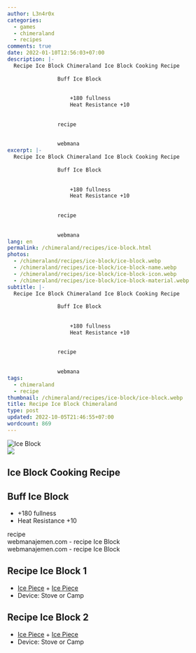 ```yaml
---
author: L3n4r0x
categories:
  - games
  - chimeraland
  - recipes
comments: true
date: 2022-01-10T12:56:03+07:00
description: |-
  Recipe Ice Block Chimeraland Ice Block Cooking Recipe
                
                Buff Ice Block
                
                  
                    +180 fullness
                    Heat Resistance +10
                  
                
                recipe
              
              
                webmana
excerpt: |-
  Recipe Ice Block Chimeraland Ice Block Cooking Recipe
                
                Buff Ice Block
                
                  
                    +180 fullness
                    Heat Resistance +10
                  
                
                recipe
              
              
                webmana
lang: en
permalink: /chimeraland/recipes/ice-block.html
photos:
  - /chimeraland/recipes/ice-block/ice-block.webp
  - /chimeraland/recipes/ice-block/ice-block-name.webp
  - /chimeraland/recipes/ice-block/ice-block-icon.webp
  - /chimeraland/recipes/ice-block/ice-block-material.webp
subtitle: |-
  Recipe Ice Block Chimeraland Ice Block Cooking Recipe
                
                Buff Ice Block
                
                  
                    +180 fullness
                    Heat Resistance +10
                  
                
                recipe
              
              
                webmana
tags:
  - chimeraland
  - recipe
thumbnail: /chimeraland/recipes/ice-block/ice-block.webp
title: Recipe Ice Block Chimeraland
type: post
updated: 2022-10-05T21:46:55+07:00
wordcount: 869
---
```


<link
  rel="stylesheet"
  href="https://rawcdn.githack.com/dimaslanjaka/Web-Manajemen/870a349/css/bootstrap-5-3-0-alpha3-wrapper.css"
/>
<section id="bootstrap-wrapper">
  <div data-bs-theme="dark">
    <div class="card mb-2">
      <div class="card-body">
        <div class="row g-0">
          <div class="col-sm-4 position-relative mb-2">
            <img
              src="https://www.webmanajemen.com/chimeraland/recipes/ice-block/ice-block-material.webp"
              class="card-img fit-cover w-100 h-100"
              alt="Ice Block"
              data-fancybox="true"
            />
          </div>
          <div class="col-sm-8 mb-2">
            <div class="card-body">
              <div class="d-flex flex-row align-items-center mb-3">
                <img
                  class="d-inline-block me-2"
                  src="https://www.webmanajemen.com/chimeraland/recipes/ice-block/ice-block-icon.webp"
                  width="auto"
                  height="auto"
                  style="vertical-align: middle"
                />
                <h2 class="fs-5">Ice Block Cooking Recipe</h2>
              </div>
              <h2 class="card-title fs-5">Buff Ice Block</h2>
              <div class="card-text">
                <ul>
                  <li>+180 fullness</li>
                  <li>Heat Resistance +10</li>
                </ul>
              </div>
              <span class="badge rounded-pill">recipe</span>
            </div>
            <div class="card-footer text-end text-muted mt-auto">
              webmanajemen.com - recipe Ice Block
            </div>
          </div>
        </div>
      </div>
      <div class="card-footer text-end text-muted">
        webmanajemen.com - recipe Ice Block
      </div>
    </div>
    <div class="row mb-2">
      <div class="col-12 col-lg-6 recipe-item mb-2">
        <div class="card">
          <div class="card-body">
            <h2 class="card-title fs-5">Recipe Ice Block 1</h2>
            <div class="card-text">
              <ul>
                <li>
                  <a
                    class="text-decoration-none text-primary"
                    href="/chimeraland/materials/ice-piece.html"
                    >Ice Piece</a
                  ><span> + </span
                  ><a
                    class="text-decoration-none text-primary"
                    href="/chimeraland/materials/ice-piece.html"
                    >Ice Piece</a
                  >
                </li>
                <li>Device: Stove or Camp</li>
              </ul>
            </div>
          </div>
        </div>
      </div>
      <div class="col-12 col-lg-6 recipe-item mb-2">
        <div class="card">
          <div class="card-body">
            <h2 class="card-title fs-5">Recipe Ice Block 2</h2>
            <div class="card-text">
              <ul>
                <li>
                  <a
                    class="text-decoration-none text-primary"
                    href="/chimeraland/materials/ice-piece.html"
                    >Ice Piece</a
                  ><span> + </span
                  ><a
                    class="text-decoration-none text-primary"
                    href="/chimeraland/materials/ice-piece.html"
                    >Ice Piece</a
                  >
                </li>
                <li>Device: Stove or Camp</li>
              </ul>
            </div>
          </div>
        </div>
      </div>
    </div>
  </div>
</section>